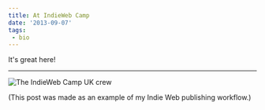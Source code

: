 ```yaml
---
title: At IndieWeb Camp
date: '2013-09-07'
tags:
 - bio
---
```


It's great here!

- - -

![The IndieWeb Camp UK crew](http://indiewebcamp.com/images/thumb/9/97/indie-web-camp-2013-uk.jpg/740px-indie-web-camp-2013-uk.jpg)

(This post was made as an example of my Indie Web publishing workflow.)
